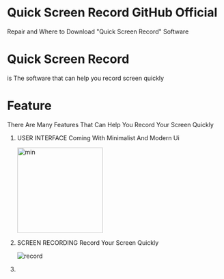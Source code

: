 # Quick Screen Record GitHub Official
Repair and Where to Download "Quick Screen Record" Software

# Quick Screen Record
is The software that can help you record screen quickly



# Feature
There Are Many Features That Can Help You Record Your Screen Quickly

1. USER INTERFACE
   Coming With Minimalist And Modern Ui
   
   
   <img width="200" alt="min" src="https://user-images.githubusercontent.com/87744449/126435965-237d6b60-2295-4a5a-897c-663006f969fc.PNG">

2. SCREEN RECORDING
   Record Your Screen Quickly
   
   
   ![record](https://user-images.githubusercontent.com/87744449/126436227-daa02fa8-9c83-44a6-93b0-69e057e83d37.png)

3. 
